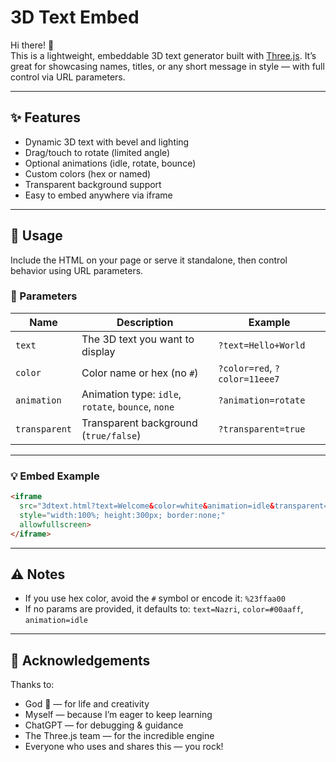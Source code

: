 # 3D Text Embed

Hi there! 👋  
This is a lightweight, embeddable 3D text generator built with [Three.js](https://threejs.org/). It’s great for showcasing names, titles, or any short message in style — with full control via URL parameters.

---

## ✨ Features

- Dynamic 3D text with bevel and lighting
- Drag/touch to rotate (limited angle)
- Optional animations (idle, rotate, bounce)
- Custom colors (hex or named)
- Transparent background support
- Easy to embed anywhere via iframe

---

## 🔧 Usage

Include the HTML on your page or serve it standalone, then control behavior using URL parameters.

### 🔹 Parameters

| Name         | Description                              | Example                          |
|--------------|------------------------------------------|----------------------------------|
| `text`       | The 3D text you want to display           | `?text=Hello+World`              |
| `color`      | Color name or hex (no `#`)                | `?color=red`, `?color=11eee7`    |
| `animation`  | Animation type: `idle`, `rotate`, `bounce`, `none` | `?animation=rotate`     |
| `transparent`| Transparent background (`true/false`)     | `?transparent=true`              |

---

### 💡 Embed Example

```html
<iframe 
  src="3dtext.html?text=Welcome&color=white&animation=idle&transparent=true" 
  style="width:100%; height:300px; border:none;" 
  allowfullscreen>
</iframe>
```

---

## ⚠️ Notes

- If you use hex color, avoid the `#` symbol or encode it: `%23ffaa00`
- If no params are provided, it defaults to: `text=Nazri`, `color=#00aaff`, `animation=idle`

---

## 🙏 Acknowledgements

Thanks to:
- God 🙏 — for life and creativity  
- Myself — because I’m eager to keep learning  
- ChatGPT — for debugging & guidance  
- The Three.js team — for the incredible engine  
- Everyone who uses and shares this — you rock!  
